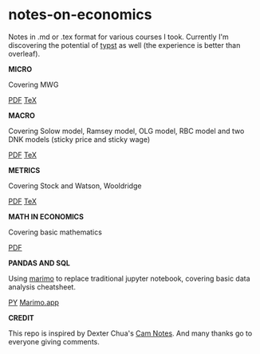 # notes-on-economics
Notes in .md or .tex format for various courses I took. Currently I'm discovering the potential of [typst](https://typst.app) as well (the experience is better than overleaf).

**MICRO**

Covering MWG

[PDF](micro/micro.pdf) [TeX](micro/micro.tex)

**MACRO**

Covering Solow model, Ramsey model, OLG model, RBC model and two DNK models (sticky price and sticky wage)

[PDF](macro/macro.pdf)  [TeX](macro/macro.tex)

**METRICS**

Covering Stock and Watson, Wooldridge

[PDF](metrics/metrics.pdf) [TeX](metrics/metrics.tex)

**MATH IN ECONOMICS**

Covering basic mathematics

[PDF](math/mathinecon.pdf)

**PANDAS AND SQL**

Using [marimo](https://github.com/marimo-team/marimo) to replace traditional jupyter notebook, covering basic data analysis cheatsheet. 

[PY]() [Marimo.app]()

**CREDIT**

This repo is inspired by Dexter Chua's [Cam Notes](https://github.com/dalcde/cam-notes). And many thanks go to everyone giving comments.
